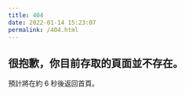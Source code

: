 ```yaml
---
title: 404
date: 2022-01-14 15:23:07
permalink: /404.html
---
```

<!-- markdownlint-disable MD039 MD033 -->

## 很抱歉，你目前存取的頁面並不存在。

預計將在約 <span id="timeout">6</span> 秒後返回首頁。

<script>
let countTime = 6;

function count() {
  
  document.getElementById('timeout').textContent = countTime;
  countTime -= 1;
  if(countTime === 0){
    location.href = '/'; // 記得改成自己網址 Url
  }
  setTimeout(() => {
    count();
  }, 1000);
}

count();
</script>